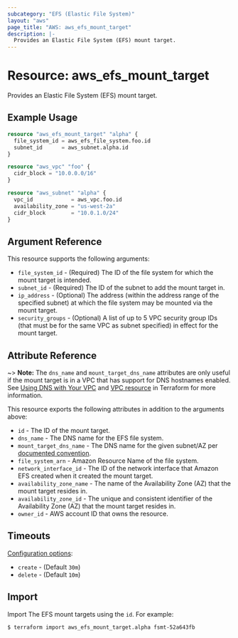 ```yaml
---
subcategory: "EFS (Elastic File System)"
layout: "aws"
page_title: "AWS: aws_efs_mount_target"
description: |-
  Provides an Elastic File System (EFS) mount target.
---
```


# Resource: aws_efs_mount_target

Provides an Elastic File System (EFS) mount target.

## Example Usage

```terraform
resource "aws_efs_mount_target" "alpha" {
  file_system_id = aws_efs_file_system.foo.id
  subnet_id      = aws_subnet.alpha.id
}

resource "aws_vpc" "foo" {
  cidr_block = "10.0.0.0/16"
}

resource "aws_subnet" "alpha" {
  vpc_id            = aws_vpc.foo.id
  availability_zone = "us-west-2a"
  cidr_block        = "10.0.1.0/24"
}
```

## Argument Reference

This resource supports the following arguments:

* `file_system_id` - (Required) The ID of the file system for which the mount target is intended.
* `subnet_id` - (Required) The ID of the subnet to add the mount target in.
* `ip_address` - (Optional) The address (within the address range of the specified subnet) at
which the file system may be mounted via the mount target.
* `security_groups` - (Optional) A list of up to 5 VPC security group IDs (that must
be for the same VPC as subnet specified) in effect for the mount target.

## Attribute Reference

~> **Note:** The `dns_name` and `mount_target_dns_name` attributes are only useful if the mount target is in a VPC that has
support for DNS hostnames enabled. See [Using DNS with Your VPC](http://docs.aws.amazon.com/AmazonVPC/latest/UserGuide/vpc-dns.html)
and [VPC resource](/docs/providers/aws/r/vpc.html#enable_dns_hostnames) in Terraform for more information.

This resource exports the following attributes in addition to the arguments above:

* `id` - The ID of the mount target.
* `dns_name` - The DNS name for the EFS file system.
* `mount_target_dns_name` - The DNS name for the given subnet/AZ per [documented convention](http://docs.aws.amazon.com/efs/latest/ug/mounting-fs-mount-cmd-dns-name.html).
* `file_system_arn` - Amazon Resource Name of the file system.
* `network_interface_id` - The ID of the network interface that Amazon EFS created when it created the mount target.
* `availability_zone_name` - The name of the Availability Zone (AZ) that the mount target resides in.
* `availability_zone_id` - The unique and consistent identifier of the Availability Zone (AZ) that the mount target resides in.
* `owner_id` - AWS account ID that owns the resource.

## Timeouts

[Configuration options](https://developer.hashicorp.com/terraform/language/resources/syntax#operation-timeouts):

- `create` - (Default `30m`)
- `delete` - (Default `10m`)

## Import

Import The EFS mount targets using the `id`. For example:

```
$ terraform import aws_efs_mount_target.alpha fsmt-52a643fb
```
